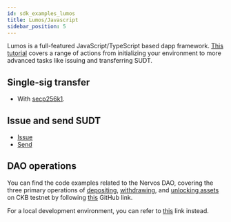 ```yaml
---
id: sdk_examples_lumos
title: Lumos/Javascript
sidebar_position: 5
---
```

Lumos is a full-featured JavaScript/TypeScript based dapp framework. [This tutorial](https://github.com/homura/hello-lumos/tree/develop/tutorial) covers a range of actions from initializing your environment to more advanced tasks like issuing and transferring SUDT.

## Single-sig transfer

- With [secp256k1](https://github.com/homura/hello-lumos/blob/ee3b9c10b425caca0787e20774274c28dbfe2256/tutorial/04-transfer-alice-ckb-to-bob.ts).

## Issue and send SUDT

- [Issue](https://github.com/homura/hello-lumos/blob/develop/tutorial/05-issue-sudt-from-alice.ts)
- [Send](https://github.com/homura/hello-lumos/blob/develop/tutorial/06-transfer-sudt-from-alice-to-bob.ts)

## DAO operations

You can find the code examples related to the Nervos DAO, covering the three primary operations of [depositing](https://github.com/homura/hello-lumos/blob/ee3b9c10b425caca0787e20774274c28dbfe2256/dao-tutorial/01-dao.ts#L47-L70), [withdrawing](https://github.com/homura/hello-lumos/blob/ee3b9c10b425caca0787e20774274c28dbfe2256/dao-tutorial/01-dao.ts#L72-L96), and [unlocking assets](https://github.com/homura/hello-lumos/blob/ee3b9c10b425caca0787e20774274c28dbfe2256/dao-tutorial/01-dao.ts#L98-L130) on CKB testnet by following [this](https://github.com/homura/hello-lumos/blob/develop/dao-tutorial/01-dao.ts) GitHub link.

For a local development environment, you can refer to [this](https://github.com/homura/hello-lumos/blob/ee3b9c10b425caca0787e20774274c28dbfe2256/dao-tutorial/02-local-dao.ts) link instead.
